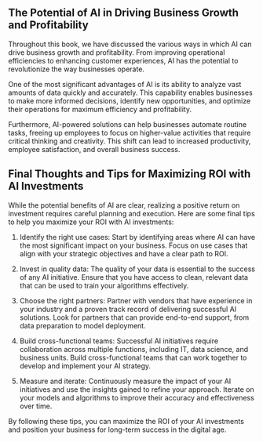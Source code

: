 
The Potential of AI in Driving Business Growth and Profitability
----------------------------------------------------------------

Throughout this book, we have discussed the various ways in which AI can drive business growth and profitability. From improving operational efficiencies to enhancing customer experiences, AI has the potential to revolutionize the way businesses operate.

One of the most significant advantages of AI is its ability to analyze vast amounts of data quickly and accurately. This capability enables businesses to make more informed decisions, identify new opportunities, and optimize their operations for maximum efficiency and profitability.

Furthermore, AI-powered solutions can help businesses automate routine tasks, freeing up employees to focus on higher-value activities that require critical thinking and creativity. This shift can lead to increased productivity, employee satisfaction, and overall business success.

Final Thoughts and Tips for Maximizing ROI with AI Investments
--------------------------------------------------------------

While the potential benefits of AI are clear, realizing a positive return on investment requires careful planning and execution. Here are some final tips to help you maximize your ROI with AI investments:

1. Identify the right use cases: Start by identifying areas where AI can have the most significant impact on your business. Focus on use cases that align with your strategic objectives and have a clear path to ROI.

2. Invest in quality data: The quality of your data is essential to the success of any AI initiative. Ensure that you have access to clean, relevant data that can be used to train your algorithms effectively.

3. Choose the right partners: Partner with vendors that have experience in your industry and a proven track record of delivering successful AI solutions. Look for partners that can provide end-to-end support, from data preparation to model deployment.

4. Build cross-functional teams: Successful AI initiatives require collaboration across multiple functions, including IT, data science, and business units. Build cross-functional teams that can work together to develop and implement your AI strategy.

5. Measure and iterate: Continuously measure the impact of your AI initiatives and use the insights gained to refine your approach. Iterate on your models and algorithms to improve their accuracy and effectiveness over time.

By following these tips, you can maximize the ROI of your AI investments and position your business for long-term success in the digital age.